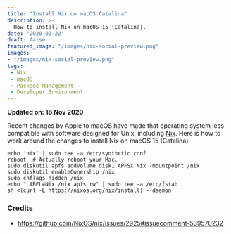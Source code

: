 ```yaml
---
title: "Install Nix on macOS Catalina"
description: >-
  How to install Nix on macOS 15 (Catalina).
date: "2020-02-22"
draft: false
featured_image: "/images/nix-social-preview.png"
images:
- "/images/nix-social-preview.png"
tags:
 - Nix
 - macOS
 - Package Management
 - Developer Environment
---
```


**Updated on: 18 Nov 2020**

Recent changes by Apple to macOS have made that operating system less
compatible with software designed for Unix, including
[Nix](https://nixos.org/).
Here is how to work around the changes to install Nix on macOS 15 (Catalina).

<!--more-->

```shell
echo 'nix' | sudo tee -a /etc/synthetic.conf
reboot  # Actually reboot your Mac.
sudo diskutil apfs addVolume disk1 APFSX Nix -mountpoint /nix
sudo diskutil enableOwnership /nix
sudo chflags hidden /nix
echo "LABEL=Nix /nix apfs rw" | sudo tee -a /etc/fstab
sh <(curl -L https://nixos.org/nix/install) --daemon
```

### Credits

- https://github.com/NixOS/nix/issues/2925#issuecomment-539570232
